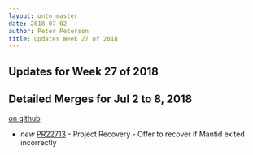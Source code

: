 ```yaml
---
layout: onto_master
date: 2018-07-02
author: Peter Peterson
title: Updates Week 27 of 2018
---
```

Updates for Week 27 of 2018
---------------------------

Detailed Merges for Jul 2 to 8, 2018
------------------------------------
[on github](https://github.com/mantidproject/mantid/pulls?q=is%3Apr+merged%3A2018-07-03..2018-07-08)

* *new* [PR22713](https://github.com/mantidproject/mantid/pull/22713) - Project Recovery - Offer to recover if Mantid exited incorrectly
